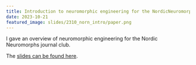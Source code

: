 ```yaml
---
title: Introduction to neuromorphic engineering for the NordicNeuromorphs
date: 2023-10-21
featured_image: slides/2310_norn_intro/paper.png
---
```


I gave an overview of neuromorphic engineering for the Nordic Neuromorphs journal club.

The [slides can be found here](slides/2310_norn_intro/index.html).